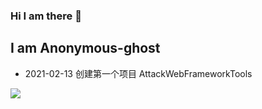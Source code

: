### Hi I am there 👋

<!--
**Anonymous-ghost/Anonymous-ghost** is a ✨ _special_ ✨ repository because its `README.md` (this file) appears on your GitHub profile.

Here are some ideas to get you started:

- 🔭 I’m currently working on ...
- 🌱 I’m currently learning ...
- 👯 I’m looking to collaborate on ...
- 🤔 I’m looking for help with ...
- 💬 Ask me about ...
- 📫 How to reach me: ...
- 😄 Pronouns: ...
- ⚡ Fun fact: ...
-->
<h2>I am Anonymous-ghost</h2>
<ul>
  <li>2021-02-13 创建第一个项目 AttackWebFrameworkTools</li>
</ul>
<img align="" src="https://github-readme-stats.vercel.app/api?username=Anonymous-ghost&show_icons=true&theme=blueberry" style="max-width:100%;">
 
